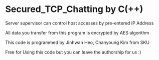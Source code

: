 # Secured_TCP_Chatting by C(++)
Server supervisor can control host accesses by pre-entered IP Address

All data you transfer from this program is encrypted by AES algorithm

This code is programmed by Jinhwan Heo, Chanyoung Kim from SKU

Free for Using this code but you can leave the authorship for us :)
